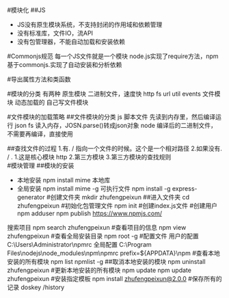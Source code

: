 #模块化
##JS
- JS没有原生模块系统，不支持封闭的作用域和依赖管理
- 没有标准库，文件IO，流API
- 没有包管理器，不能自动加载和安装依赖 

#Commonjs规范
每一个JS文件就是一个模块
node.js实现了require方法，npm基于commonjs.实现了自动安装和分析依赖

#导出属性方法和类函数

#模块的分类 
有两种
原生模块 二进制文件，速度快 http fs url util events
文件模块 动态加载的 自己写文件模块

#文件模块的加载策略
##文件模块的分类
js 脚本文件 先读到内存里，然后编译运行
json fs 读入内存，JOSN.parse()转成json对象
node 编译后的二进制文件，不需要再编译，直接使用

##查找文件的过程
1.有. / 指向一个文件的时候。这个是一个相对路径 
2.如果没有. / . 
   1.这是核心模块 http
   2.第三方模块
3.第三方模块的查找规则   
#模块管理
##模块的安装
- 本地安装
npm install mime
本地库
- 全局安装
npm install mime -g
可执行文件
npm install -g express-generator
#创建文件夹
mkdir zhufengpeixun
##进入文件夹
cd zhufengpeixun
#初始化包管理文件
npm init
#创建index.js文件
#创建用户
    npm adduser
npm publish
https://www.npmjs.com/

搜索项目
npm search zhufengpeixun
#查看项目的信息
npm view zhufengpeixun
#查看全局安装目录 
npm root -g
#配置文件
用户的配置
 C:\Users\Administrator\npmrc
全局配置
 C:\Program Files\nodejs\node_modules\npm\npmrc
 prefix=${APPDATA}\npm
#查看本地安装的所有模块
npm list
npmlist -g
##取消本地安装的模块
npm uninstall zhufengpeixun
#更新本地安装的所有模块
npm update
npm update zhufengpeixun
#安装指定模板
npm install zhufengpeixun@2.0.0
#保存所有的记录
doskey /history




